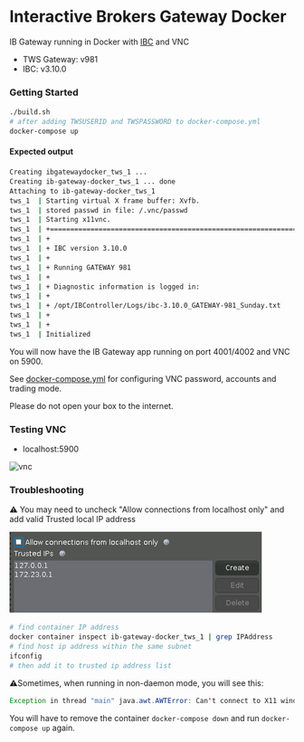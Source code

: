 # Interactive Brokers Gateway Docker

IB Gateway running in Docker with [IBC](https://github.com/IbcAlpha/IBC) and VNC

* TWS Gateway: v981
* IBC: v3.10.0

### Getting Started

```bash
./build.sh
# after adding TWSUSERID and TWSPASSWORD to docker-compose.yml
docker-compose up
```

#### Expected output

```bash
Creating ibgatewaydocker_tws_1 ...
Creating ib-gateway-docker_tws_1 ... done
Attaching to ib-gateway-docker_tws_1
tws_1  | Starting virtual X frame buffer: Xvfb.
tws_1  | stored passwd in file: /.vnc/passwd
tws_1  | Starting x11vnc.
tws_1  | +==============================================================================
tws_1  | +
tws_1  | + IBC version 3.10.0
tws_1  | +
tws_1  | + Running GATEWAY 981
tws_1  | +
tws_1  | + Diagnostic information is logged in:
tws_1  | +
tws_1  | + /opt/IBController/Logs/ibc-3.10.0_GATEWAY-981_Sunday.txt
tws_1  | +
tws_1  | +
tws_1  | Initialized
```

You will now have the IB Gateway app running on port 4001/4002 and VNC on 5900.

See [docker-compose.yml](docker-compose.yml) for configuring VNC password, accounts and trading mode.

Please do not open your box to the internet.

### Testing VNC

* localhost:5900

![vnc](docs/ib_gateway_vnc.jpg)

### Troubleshooting

⚠️ You may need to uncheck "Allow connections from localhost only" and add valid Trusted local IP address

![settings](docs/port.png)
```bash
# find container IP address
docker container inspect ib-gateway-docker_tws_1 | grep IPAddress
# find host ip address within the same subnet
ifconfig
# then add it to trusted ip address list
```


 ⚠️Sometimes, when running in non-daemon mode, you will see this:

```java
Exception in thread "main" java.awt.AWTError: Can't connect to X11 window server using ':0' as the value of the DISPLAY variable.
```

You will have to remove the container `docker-compose down` and run `docker-compose up` again.
